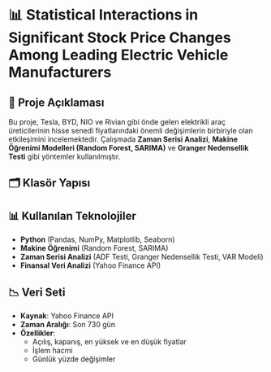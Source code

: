 # 📊 Statistical Interactions in Significant Stock Price Changes Among Leading Electric Vehicle Manufacturers

## 📌 Proje Açıklaması  
Bu proje, Tesla, BYD, NIO ve Rivian gibi önde gelen elektrikli araç üreticilerinin hisse senedi fiyatlarındaki önemli değişimlerin birbiriyle olan etkileşimini incelemektedir. Çalışmada **Zaman Serisi Analizi**, **Makine Öğrenimi Modelleri (Random Forest, SARIMA)** ve **Granger Nedensellik Testi** gibi yöntemler kullanılmıştır.

## 🗂 Klasör Yapısı  

## 📊 Kullanılan Teknolojiler  
- **Python** (Pandas, NumPy, Matplotlib, Seaborn)  
- **Makine Öğrenimi** (Random Forest, SARIMA)  
- **Zaman Serisi Analizi** (ADF Testi, Granger Nedensellik Testi, VAR Modeli)  
- **Finansal Veri Analizi** (Yahoo Finance API)  

## 📉 Veri Seti  
- **Kaynak**: Yahoo Finance API  
- **Zaman Aralığı**: Son 730 gün  
- **Özellikler**:  
  - Açılış, kapanış, en yüksek ve en düşük fiyatlar  
  - İşlem hacmi  
  - Günlük yüzde değişimler  


